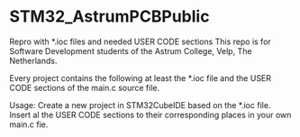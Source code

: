 # STM32_AstrumPCBPublic
Repro with *.ioc files and needed USER CODE sections
This repo is for Software Development students of the Astrum College, Velp, The Netherlands.

Every project contains the following at least the *.ioc file and the USER CODE sections of the main.c source file.

Usage:
Create a new project in STM32CubeIDE based on the *.ioc file.
Insert al the USER CODE sections to their corresponding places in your own main.c fie.
